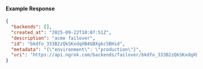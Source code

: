 <!-- Code generated for API Clients. DO NOT EDIT. -->

#### Example Response

```json
{
  "backends": [],
  "created_at": "2025-09-22T10:07:51Z",
  "description": "acme failover",
  "id": "bkdfo_333B2zQkSKxdqXB4GBXgkc5BHid",
  "metadata": "{\"environment\": \"production\"}",
  "uri": "https://api.ngrok.com/backends/failover/bkdfo_333B2zQkSKxdqXB4GBXgkc5BHid"
}
```
